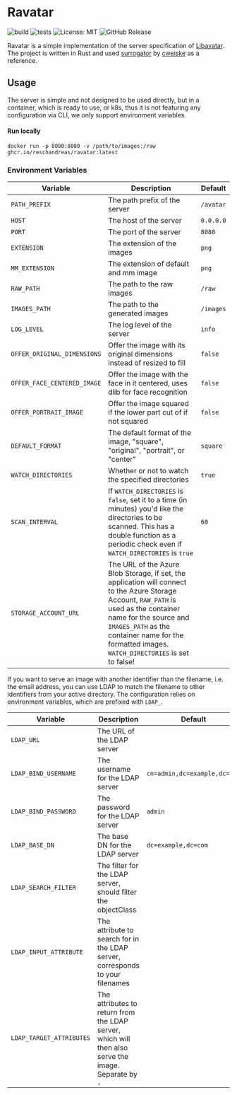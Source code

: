 # Ravatar

![build](https://github.com/reschandreas/ravatar/actions/workflows/build-and-push.yaml/badge.svg)
![tests](https://github.com/reschandreas/ravatar/actions/workflows/tests.yaml/badge.svg)
![License: MIT](https://img.shields.io/badge/License-MIT-yellow.svg)
![GitHub Release](https://img.shields.io/github/v/release/reschandreas/ravatar)

Ravatar is a simple implementation of the server specification of [Libavatar](https://wiki.libravatar.org/api/). The
project is written in Rust and used [surrogator](https://github.com/cweiske/surrogator)
by [cweiske](https://github.com/cweiske) as a reference.

## Usage

The server is simple and not designed to be used directly, but in a container, which is ready to use, or
k8s, thus it is not featuring any configuration via CLI, we only support environment variables.

#### Run locally

```shell
docker run -p 8080:8080 -v /path/to/images:/raw ghcr.io/reschandreas/ravatar:latest
```

### Environment Variables

| Variable                    | Description                                                                                                                                                                                                                                                          | Default   |
|-----------------------------|----------------------------------------------------------------------------------------------------------------------------------------------------------------------------------------------------------------------------------------------------------------------|-----------|
| `PATH_PREFIX`               | The path prefix of the server                                                                                                                                                                                                                                        | `/avatar` |
| `HOST`                      | The host of the server                                                                                                                                                                                                                                               | `0.0.0.0` |
| `PORT`                      | The port of the server                                                                                                                                                                                                                                               | `8080`    |
| `EXTENSION`                 | The extension of the images                                                                                                                                                                                                                                          | `png`     |
| `MM_EXTENSION`              | The extension of default and mm image                                                                                                                                                                                                                                | `png`     | 
| `RAW_PATH`                  | The path to the raw images                                                                                                                                                                                                                                           | `/raw`    |
| `IMAGES_PATH`               | The path to the generated images                                                                                                                                                                                                                                     | `/images` |
| `LOG_LEVEL`                 | The log level of the server                                                                                                                                                                                                                                          | `info`    |
| `OFFER_ORIGINAL_DIMENSIONS` | Offer the image with its original dimensions instead of resized to fill                                                                                                                                                                                              | `false`   |
| `OFFER_FACE_CENTERED_IMAGE` | Offer the image with the face in it centered, uses dlib for face recognition                                                                                                                                                                                         | `false`   |
| `OFFER_PORTRAIT_IMAGE`      | Offer the image squared if the lower part cut of if not squared                                                                                                                                                                                                      | `false`   |
| `DEFAULT_FORMAT`            | The default format of the image, "square", "original", "portrait", or "center"                                                                                                                                                                                       | `square`  | 
| `WATCH_DIRECTORIES`         | Whether or not to watch the specified directories                                                                                                                                                                                                                    | `true`    |  
| `SCAN_INTERVAL`             | If `WATCH_DIRECTORIES` is `false`, set it to a time (in minutes) you'd like the directories to be scanned. This has a double function as a periodic check even if `WATCH_DIRECTORIES` is `true`                                                                      | `60`      | 
| `STORAGE_ACCOUNT_URL`       | The URL of the Azure Blob Storage, if set, the application will connect to the Azure Storage Account, `RAW_PATH` is used as the container name for the source and `IMAGES_PATH` as the container name for the formatted images. `WATCH_DIRECTORIES` is set to false! |           |

If you want to serve an image with another identifier than the filename, i.e. the email address, you can use
LDAP to match the filename to other identifiers from your active directory. The configuration relies
on environment variables, which are prefixed with `LDAP_`.

| Variable                 | Description                                                                                          | Default                      | Example                       |
|--------------------------|------------------------------------------------------------------------------------------------------|------------------------------|-------------------------------|
| `LDAP_URL`               | The URL of the LDAP server                                                                           |                              | `ldap://localhost:389`        |
| `LDAP_BIND_USERNAME`     | The username for the LDAP server                                                                     | `cn=admin,dc=example,dc=com` |
| `LDAP_BIND_PASSWORD`     | The password for the LDAP server                                                                     | `admin`                      |
| `LDAP_BASE_DN`           | The base DN for the LDAP server                                                                      | `dc=example,dc=com`          |
| `LDAP_SEARCH_FILTER`     | The filter for the LDAP server, should filter the objectClass                                        |                              | `(objectClass=inetOrgPerson)` |
| `LDAP_INPUT_ATTRIBUTE`   | The attribute to search for in the LDAP server, corresponds to your filenames                        |                              | `sn`                          |
| `LDAP_TARGET_ATTRIBUTES` | The attributes to return from the LDAP server, which will then also serve the image. Separate by `,` |                              | `mail,username`               |
